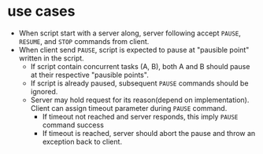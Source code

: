 # use cases

* When script start with a server along, server following accept `PAUSE`, `RESUME`, and `STOP` commands from client.
* When client send `PAUSE`, script is expected to pause at "pausible point" written in the script.
  * If script contain concurrent tasks (A, B), both A and B should pause at their respective "pausible points".
  * If script is already paused, subsequent `PAUSE` commands should be ignored.
  * Server may hold request for its reason(depend on implementation). Client can assign timeout parameter during `PAUSE` command. 
    * If timeout not reached and server responds, this imply `PAUSE` command success
    * If timeout is reached, server should abort the pause and throw an exception back to client.

